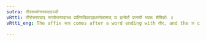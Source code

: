 ```yaml
---
sutra: तीररूप्योत्तरपदादञ्ञौ
vRtti: तीरोत्तरपदाद् रूप्योत्तरपदाच्च प्रातिपदिकाद्यथासंख्यमञ् ञ इत्येतौ प्रत्ययौ भवतः शैषिकोः ॥
vRtti_eng: The affix अञ् comes after a word ending with तीर, and the ञ comes after a word ending with रूप्य; in the remaining senses.

---
```

